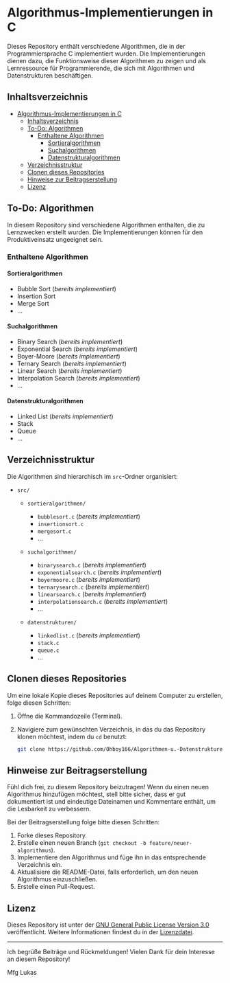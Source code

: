 # Algorithmus-Implementierungen in C

Dieses Repository enthält verschiedene Algorithmen, die in der Programmiersprache C implementiert wurden. Die Implementierungen dienen dazu, die Funktionsweise dieser Algorithmen zu zeigen und als Lernressource für Programmierende, die sich mit Algorithmen und Datenstrukturen beschäftigen.

## Inhaltsverzeichnis

- [Algorithmus-Implementierungen in C](#algorithmus-implementierungen-in-c)
  - [Inhaltsverzeichnis](#inhaltsverzeichnis)
  - [To-Do: Algorithmen](#to-do-algorithmen)
    - [Enthaltene Algorithmen](#enthaltene-algorithmen)
      - [Sortieralgorithmen](#sortieralgorithmen)
      - [Suchalgorithmen](#suchalgorithmen)
      - [Datenstrukturalgorithmen](#datenstrukturalgorithmen)
  - [Verzeichnisstruktur](#verzeichnisstruktur)
  - [Clonen dieses Repositories](#clonen-dieses-repositories)
  - [Hinweise zur Beitragserstellung](#hinweise-zur-beitragserstellung)
  - [Lizenz](#lizenz)
  
## To-Do: Algorithmen

In diesem Repository sind verschiedene Algorithmen enthalten, die zu Lernzwecken erstellt wurden. Die Implementierungen können für den Produktiveinsatz ungeeignet sein.

### Enthaltene Algorithmen

#### Sortieralgorithmen
- Bubble Sort (*bereits implementiert*)
- Insertion Sort
- Merge Sort
- ...

#### Suchalgorithmen
- Binary Search (*bereits implementiert*)
- Exponential Search (*bereits implementiert*)
- Boyer-Moore (*bereits implementiert*)
- Ternary Search (*bereits implementiert*)
- Linear Search (*bereits implementiert*)
- Interpolation Search (*bereits implementiert*)
- ...

#### Datenstrukturalgorithmen
- Linked List (*bereits implementiert*)
- Stack
- Queue
- ...

## Verzeichnisstruktur

Die Algorithmen sind hierarchisch im `src`-Ordner organisiert:

- `src/`
    - `sortieralgorithmen/`
        - `bubblesort.c` (*bereits implementiert*)
        - `insertionsort.c`
        - `mergesort.c`
        - ...

    - `suchalgorithmen/`
        - `binarysearch.c` (*bereits implementiert*)
        - `exponentialsearch.c` (*bereits implementiert*)
        - `boyermoore.c` (*bereits implementiert*)
        - `ternarysearch.c` (*bereits implementiert*)
        - `linearsearch.c`  (*bereits implementiert*)
        - `interpolationsearch.c` (*bereits implementiert*)
        - ...

    - `datenstrukturen/`
        - `linkedlist.c` (*bereits implementiert*)
        - `stack.c`
        - `queue.c`
        - ...
## Clonen dieses Repositories

Um eine lokale Kopie dieses Repositories auf deinem Computer zu erstellen, folge diesen Schritten:

1. Öffne die Kommandozeile (Terminal).

2. Navigiere zum gewünschten Verzeichnis, in das du das Repository klonen möchtest, indem du `cd` benutzt:
   ```bash
   git clone https://github.com/Ohboy166/Algorithmen-u.-Datenstrukturen.git
## Hinweise zur Beitragserstellung

Fühl dich frei, zu diesem Repository beizutragen! Wenn du einen neuen Algorithmus hinzufügen möchtest, stell bitte sicher, dass er gut dokumentiert ist und eindeutige Dateinamen und Kommentare enthält, um die Lesbarkeit zu verbessern.

Bei der Beitragserstellung folge bitte diesen Schritten:

1. Forke dieses Repository.
2. Erstelle einen neuen Branch (`git checkout -b feature/neuer-algorithmus`).
3. Implementiere den Algorithmus und füge ihn in das entsprechende Verzeichnis ein.
4. Aktualisiere die README-Datei, falls erforderlich, um den neuen Algorithmus einzuschließen.
5. Erstelle einen Pull-Request.

## Lizenz

Dieses Repository ist unter der [GNU General Public License Version 3.0](https://www.gnu.org/licenses/gpl-3.0.html) veröffentlicht. Weitere Informationen findest du in der [Lizenzdatei](LICENSE).

---

Ich begrüße Beiträge und Rückmeldungen! 
Vielen Dank für dein Interesse an diesem Repository!


Mfg Lukas
